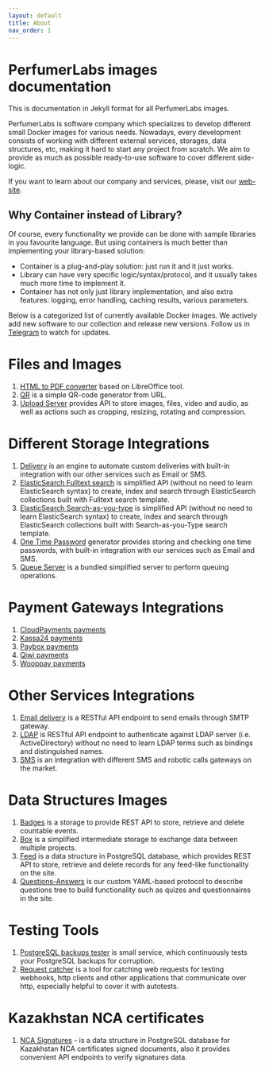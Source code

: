 ```yaml
---
layout: default
title: About
nav_order: 1
---
```


PerfumerLabs images documentation
=================================

This is documentation in Jekyll format for all PerfumerLabs images.

PerfumerLabs is software company which specializes to develop different small Docker images for various needs.
Nowadays, every development consists of working with different external services, storages, data structures, etc,
making it hard to start any project from scratch.
We aim to provide as much as possible ready-to-use software to cover different side-logic.

If you want to learn about our company and services, please, visit our [web-site](https://perfumerlabs.com).

Why Container instead of Library?
---------------------------------

Of course, every functionality we provide can be done with sample libraries in you favourite language.
But using containers is much better than implementing your library-based solution:

- Container is a plug-and-play solution: just run it and it just works.
- Library can have very specific logic/syntax/protocol, and it usually takes much more time to implement it.
- Container has not only just library implementation, and also extra features: logging, error handling, caching results, various parameters.

Below is a categorized list of currently available Docker images.
We actively add new software to our collection and release new versions.
Follow us in [Telegram](https://t.me/perfumerlabs) to watch for updates.

Files and Images
================

1. [HTML to PDF converter](https://perfumerlabs.github.io/images/pdf/) based on LibreOffice tool.
1. [QR](https://perfumerlabs.github.io/images/qr/) is a simple QR-code generator from URL.
1. [Upload Server](https://perfumerlabs.github.io/images/upload/) provides API to store images, files, video and audio, as well as actions such as cropping, resizing, rotating and compression.

Different Storage Integrations
==============================

1. [Delivery](https://perfumerlabs.github.io/images/delivery/) is an engine to automate custom deliveries with built-in integration with our other services such as Email or SMS.
1. [ElasticSearch Fulltext search](https://perfumerlabs.github.io/images/es-fulltext/) is simplified API (without no need to learn ElasticSearch syntax) to create, index and search through ElasticSearch collections built with Fulltext search template.
1. [ElasticSearch Search-as-you-type](https://perfumerlabs.github.io/images/es-sayt/) is simplified API (without no need to learn ElasticSearch syntax) to create, index and search through ElasticSearch collections built with Search-as-you-Type search template.
1. [One Time Password](https://perfumerlabs.github.io/images/otp/) generator provides storing and checking one time passwords, with built-in integration with our services such as Email and SMS.
1. [Queue Server](https://perfumerlabs.github.io/images/queue/) is a bundled simplified server to perform queuing operations.

Payment Gateways Integrations
=============================

1. [CloudPayments payments](https://perfumerlabs.github.io/images/cloudpayments/)
1. [Kassa24 payments](https://perfumerlabs.github.io/images/kassa24/)
1. [Paybox payments](https://perfumerlabs.github.io/images/paybox/)
1. [Qiwi payments](https://perfumerlabs.github.io/images/qiwi/)
1. [Wooppay payments](https://perfumerlabs.github.io/images/wooppay/)

Other Services Integrations
=============================

1. [Email delivery](https://perfumerlabs.github.io/images/email/) is a RESTful API endpoint to send emails through SMTP gateway.
1. [LDAP](https://perfumerlabs.github.io/images/ldap/) is RESTful API endpoint to authenticate against LDAP server (i.e. ActiveDirectory) without no need to learn LDAP terms such as bindings and distinguished names.
1. [SMS](https://perfumerlabs.github.io/images/sms/) is an integration with different SMS and robotic calls gateways on the market.

Data Structures Images
======================

1. [Badges](https://perfumerlabs.github.io/images/badges/) is a storage to provide REST API to store, retrieve and delete countable events.
1. [Box](https://perfumerlabs.github.io/images/box/) is a simplified intermediate storage to exchange data between multiple projects.
1. [Feed](https://perfumerlabs.github.io/images/feed/) is a data structure in PostgreSQL database, which provides REST API to store, retrieve and delete records for any feed-like functionality on the site.
1. [Questions-Answers](https://perfumerlabs.github.io/images/questions/) is our custom YAML-based protocol to describe questions tree to build functionality such as quizes and questionnaires in the site.

Testing Tools
=============

1. [PostgreSQL backups tester](https://perfumerlabs.github.io/images/postgres-backup/) is small service, which continuously tests your PostgreSQL backups for corruption.
1. [Request catcher](https://perfumerlabs.github.io/images/request-catcher/) is a tool for catching web requests for testing webhooks, http clients and other applications that communicate over http, especially helpful to cover it with autotests.

Kazakhstan NCA certificates
===========================

1. [NCA Signatures](https://perfumerlabs.github.io/images/ncanode/) - is a data structure in PostgreSQL database for Kazakhstan NCA certificates signed documents, also it provides convenient API endpoints to verify signatures data.
